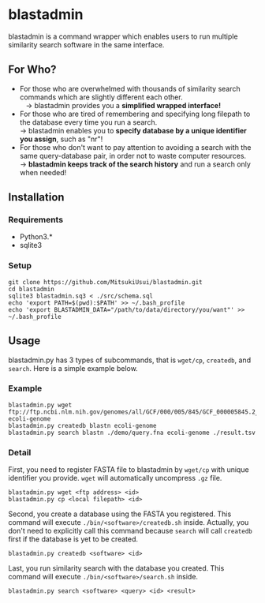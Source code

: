 # blastadmin

blastadmin is a command wrapper which enables users to run multiple similarity search software in the same interface.

## For Who?
* For those who are overwhelmed with thousands of similarity search commands which are slightly different each other.  
    -> blastadmin provides you a **simplified wrapped interface!**
* For those who are tired of remembering and specifying long filepath to the database every time you run a search.  
    -> blastadmin enables you to **specify database by a unique identifier you assign**, such as "nr"!
* For those who don't want to pay attention to avoiding a search with the same query-database pair, in order not to waste computer resources.  
    -> **blastadmin keeps track of the search history** and run a search only when needed!

## Installation
### Requirements
* Python3.*
* sqlite3

### Setup
```
git clone https://github.com/MitsukiUsui/blastadmin.git
cd blastadmin
sqlite3 blastadmin.sq3 < ./src/schema.sql
echo 'export PATH=$(pwd):$PATH' >> ~/.bash_profile
echo 'export BLASTADMIN_DATA="/path/to/data/directory/you/want"' >> ~/.bash_profile
```

## Usage
blastadmin.py has 3 types of subcommands, that is `wget/cp`, `createdb`, and `search`. Here is a simple example below.

### Example
```
blastadmin.py wget ftp://ftp.ncbi.nlm.nih.gov/genomes/all/GCF/000/005/845/GCF_000005845.2_ASM584v2/GCF_000005845.2_ASM584v2_genomic.fna.gz ecoli-genome
blastadmin.py createdb blastn ecoli-genome
blastadmin.py search blastn ./demo/query.fna ecoli-genome ./result.tsv
```

### Detail
First, you need to register FASTA file to blastadmin by `wget/cp` with unique identifier you provide. `wget` will automatically uncompress `.gz` file.
```
blastadmin.py wget <ftp address> <id>
blastadmin.py cp <local filepath> <id>
```

Second, you create a database using the FASTA you registered. This command will execute `./bin/<software>/createdb.sh` inside. Actually, you don't need to explicitly call this command because `search` will call `createdb` first if the database is yet to be created.
```
blastadmin.py createdb <software> <id>
```

Last, you run similarity search with the database you created. This command will execute `./bin/<software>/search.sh` inside.
```
blastadmin.py search <software> <query> <id> <result>
```

